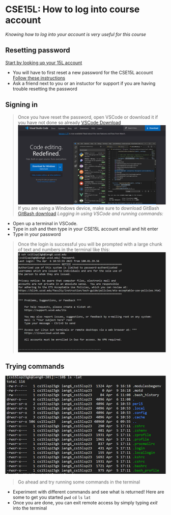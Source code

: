 # CSE15L: How to log into course account
*Knowing how to log into your account is very useful for this course*

## Resetting password
[Start by looking up your 15L account](https://sdacs.ucsd.edu/~icc/index.php)
* You will have to first reset a new password for the CSE15L account
[Follow these instructions](https://drive.google.com/file/d/17IDZn8Qq7Q0RkYMxdiIR0o6HJ3B5YqSW/view)
* Ask a friend next to you or an instuctor for support if you are having trouble resetting the password

## Signing in 
>Once you have reset the password, open VSCode or download it if you have not done so already
[VSCode Download](https://code.visualstudio.com/)
![Image](VSCodeSS.png)
>If you are using a Windows device, make sure to download GitBash
>[GitBash download](https://git-scm.com/download/win)
*Logging in using VSCode and running commands:*
* Open up a terminal in VSCode. 
* Type in *ssh* and then type in your CSE15L account email and hit enter
* Type in your password
>Once the login is successful you will be prompted with a large chunk of text and numbers in the terminal like this: 
![Image](RemoteLoginSS.png)

## Trying commands

![Image](Commands.png)
> Go ahead and try running some commands in the terminal
* Experiment with different commands and see what is returned! Here are some to get you started `pwd`  `cd`  `ls` `lat` 
* Once you are done, you can exit remote access by simply typing *exit* into the terminal 
